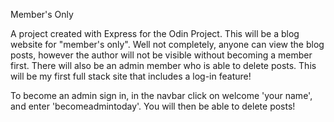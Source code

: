 Member's Only

A project created with Express for the Odin Project. This will be a blog website for "member's only".
Well not completely, anyone can view the blog posts, however the author will not be visible without becoming a member first. There will also be an admin member who is able to delete posts.
This will be my first full stack site that includes a log-in feature!

To become an admin sign in, in the navbar click on welcome 'your name', and enter 'becomeadmintoday'. You will then be able to delete posts!
